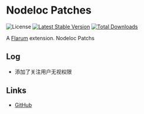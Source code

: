 # Nodeloc Patches

![License](https://img.shields.io/badge/license-MIT-blue.svg) [![Latest Stable Version](https://img.shields.io/packagist/v/nodeloc/nl-patchs.svg)](https://packagist.org/packages/nodeloc/nl-patchs) [![Total Downloads](https://img.shields.io/packagist/dt/nodeloc/nl-patchs.svg)](https://packagist.org/packages/nodeloc/nl-patchs)

A [Flarum](http://flarum.org) extension. Nodeloc Patchs


## Log

+ 添加了关注用户无视权限



## Links

- [GitHub](https://github.com/nodeloc/nl-patchs)